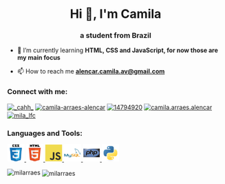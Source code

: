 <h1 align="center">Hi 👋, I'm Camila</h1>
<h3 align="center">a student from Brazil</h3>

- 🌱 I’m currently learning **HTML, CSS and JavaScript, for now those are my main focus**

- 📫 How to reach me **alencar.camila.av@gmail.com**

<h3 align="left">Connect with me:</h3>
<p align="left">
<a href="https://twitter.com/_cahh_" target="blank"><img align="center" src="https://raw.githubusercontent.com/rahuldkjain/github-profile-readme-generator/master/src/images/icons/Social/twitter.svg" alt="_cahh_" height="30" width="40" /></a>
<a href="https://linkedin.com/in/camila-arraes-alencar" target="blank"><img align="center" src="https://raw.githubusercontent.com/rahuldkjain/github-profile-readme-generator/master/src/images/icons/Social/linked-in-alt.svg" alt="camila-arraes-alencar" height="30" width="40" /></a>
<a href="https://stackoverflow.com/users/14794920" target="blank"><img align="center" src="https://raw.githubusercontent.com/rahuldkjain/github-profile-readme-generator/master/src/images/icons/Social/stack-overflow.svg" alt="14794920" height="30" width="40" /></a>
<a href="https://fb.com/camila.arraes.alencar" target="blank"><img align="center" src="https://raw.githubusercontent.com/rahuldkjain/github-profile-readme-generator/master/src/images/icons/Social/facebook.svg" alt="camila.arraes.alencar" height="30" width="40" /></a>
<a href="https://instagram.com/mila_lfc" target="blank"><img align="center" src="https://raw.githubusercontent.com/rahuldkjain/github-profile-readme-generator/master/src/images/icons/Social/instagram.svg" alt="mila_lfc" height="30" width="40" /></a>
</p>

<h3 align="left">Languages and Tools:</h3>
<p align="left"> <a href="https://www.w3schools.com/css/" target="_blank" rel="noreferrer"> <img src="https://raw.githubusercontent.com/devicons/devicon/master/icons/css3/css3-original-wordmark.svg" alt="css3" width="40" height="40"/> </a> <a href="https://www.w3.org/html/" target="_blank" rel="noreferrer"> <img src="https://raw.githubusercontent.com/devicons/devicon/master/icons/html5/html5-original-wordmark.svg" alt="html5" width="40" height="40"/> </a> <a href="https://developer.mozilla.org/en-US/docs/Web/JavaScript" target="_blank" rel="noreferrer"> <img src="https://raw.githubusercontent.com/devicons/devicon/master/icons/javascript/javascript-original.svg" alt="javascript" width="40" height="40"/> </a> <a href="https://www.mysql.com/" target="_blank" rel="noreferrer"> <img src="https://raw.githubusercontent.com/devicons/devicon/master/icons/mysql/mysql-original-wordmark.svg" alt="mysql" width="40" height="40"/> </a> <a href="https://www.php.net" target="_blank" rel="noreferrer"> <img src="https://raw.githubusercontent.com/devicons/devicon/master/icons/php/php-original.svg" alt="php" width="40" height="40"/> </a> <a href="https://www.python.org" target="_blank" rel="noreferrer"> <img src="https://raw.githubusercontent.com/devicons/devicon/master/icons/python/python-original.svg" alt="python" width="40" height="40"/> </a> </p>

<p><img align="left" src="https://github-readme-stats.vercel.app/api/top-langs?username=milarraes&show_icons=true&locale=en&layout=compact" alt="milarraes" /></p>

<p>&nbsp;<img align="center" src="https://github-readme-stats.vercel.app/api?username=milarraes&show_icons=true&theme=dracula&locale=en" alt="milarraes" /></p>

